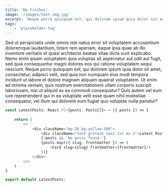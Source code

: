 ```yaml
---
title: 'De Finibus'
image: '/images/test-img.jpg'
excerpt: 'Neque porro quisquam est, qui dolorem ipsum quia dolor sit amet?'
tags: 
    - 'placeholder-tag'
---
```

Sed ut perspiciatis unde omnis iste natus error sit voluptatem accusantium doloremque laudantium, totam rem aperiam, eaque ipsa quae ab illo inventore veritatis et quasi architecto beatae vitae dicta sunt explicabo. Nemo enim ipsam voluptatem quia voluptas sit aspernatur aut odit aut fugit, sed quia consequuntur magni dolores eos qui ratione voluptatem sequi nesciunt. Neque porro quisquam est, qui dolorem ipsum quia dolor sit amet, consectetur, adipisci velit, sed quia non numquam eius modi tempora incidunt ut labore et dolore magnam aliquam quaerat voluptatem. Ut enim ad minima veniam, quis nostrum exercitationem ullam corporis suscipit laboriosam, nisi ut aliquid ex ea commodi consequatur? Quis autem vel eum iure reprehenderit qui in ea voluptate velit esse quam nihil molestiae consequatur, vel illum qui dolorem eum fugiat quo voluptas nulla pariatur?

```typescript
const LatestPosts: React.FC<{posts: Posts[]}> = ({ posts }) => {
    
    return (
        <>
            <div className="my-20 bg-yellow-500">
                <div className="font-grotesk text-2xl mx-2">Latest Posts</div>
                {!posts && 'No posts found.'}
                {posts.map(({ slug, frontmatter }) => (
                    <Card slug={slug} frontmatter={frontmatter}/>
                ))}
            </div>
        </>
    )
}

export default LatestPosts;
```